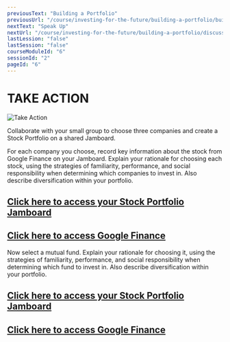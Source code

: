 ```yaml
---
previousText: "Building a Portfolio"
previousUrl: "/course/investing-for-the-future/building-a-portfolio/building-a-portfolio"
nextText: "Speak Up"
nextUrl: "/course/investing-for-the-future/building-a-portfolio/discussion"
lastLession: "false"
lastSession: "false"
courseModuleId: "6"
sessionId: "2"
pageId: "6"
---
```



# TAKE ACTION
![Take Action](/assets/img/take-action.jpg)


Collaborate with your small group to choose three companies and create a Stock Portfolio on a shared Jamboard. 

For each company you choose, record key information about the stock from Google Finance on your Jamboard. Explain your rationale for choosing each stock, using the strategies of familiarity, performance, and social responsibility when determining which companies to invest in. Also describe diversification within your portfolio. 


## <a href="https://jamboard.google.com/d/1CC2_HfIGskml4d3k5aoRC87w4QxKpWOlvsPj6wQzKmo/edit?usp=sharing" target="_blank">Click here to access your Stock Portfolio Jamboard</a>

## <a href="https://www.google.com/finance/" target="_blank">Click here to access Google Finance</a>

Now select a mutual fund. Explain your rationale for choosing it, using the strategies of familiarity, performance, and social responsibility when determining which fund to invest in. Also describe diversification within your portfolio. 

## <a href="https://jamboard.google.com/d/1CC2_HfIGskml4d3k5aoRC87w4QxKpWOlvsPj6wQzKmo/edit?usp=sharing" target="_blank">Click here to access your Stock Portfolio Jamboard</a>
## <a href="https://www.google.com/finance/" target="_blank">Click here to access Google Finance</a>

